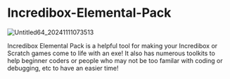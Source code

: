 # Incredibox-Elemental-Pack

![Untitled64_20241111073513](https://github.com/user-attachments/assets/a221284a-ee88-466b-952f-b9f72387ff15)

Incredibox Elemental Pack is a helpful tool for making your Incredibox or Scratch games come to life with an exe! It also has numerous toolkits to help beginner coders or people who may not be too familar with coding or debugging, etc to have an easier time!
